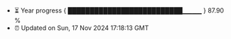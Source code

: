 - ⏳ Year progress { ██████████████████████████▁▁▁▁ } 87.90 %
- ⏰ Updated on Sun, 17 Nov 2024 17:18:13 GMT

